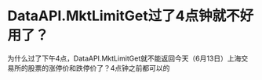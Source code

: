 # DataAPI.MktLimitGet过了4点钟就不好用了？

为什么过了下午4点，DataAPI.MktLimitGet就不能返回今天（6月13日）上海交易所的股票的涨停价和跌停价了？4点钟之前都可以的
